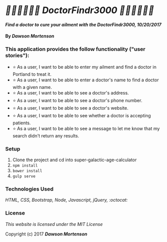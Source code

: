 # _🏥👨‍⚕️💉😷💊 DoctorFindr3000 💊😷💉👨‍⚕️🏥_

#### _Find a doctor to cure your ailment with the DoctorFindr3000, 10/20/2017_

#### By _**Dawson Mortenson**_

### This application provides the follow functionality ("user stories"):
* ⭐ As a user, I want to be able to enter my ailment and find a doctor in Portland to treat it.
* ⭐ As a user, I want to be able to enter a doctor's name to find a doctor with a given name.
* ⭐ As a user, I want to be able to see a doctor's address.
* ⭐ As a user, I want to be able to see a doctor's phone number.
* ⭐ As a user, I want to be able to see a doctor's website.
* ⭐ As a user, I want to be able to see whether a doctor is accepting patients.
* ⭐ As a user, I want to be able to see a message to let me know that my search didn't return any results.

### Setup
1. Clone the project and cd into super-galactic-age-calculator
2. `npm install`
3. `bower install`
4. `gulp serve`

### Technologies Used
_HTML, CSS, Bootstrap, Node, Javascript, jQuery, :octocat:_

### License
*This website is licensed under the MIT License*

Copyright (c) 2017 **_Dawson Mortenson_**
